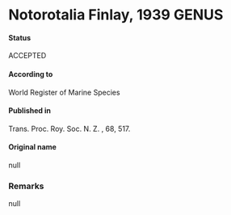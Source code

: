 Notorotalia Finlay, 1939 GENUS
=======

#### Status
ACCEPTED

#### According to
World Register of Marine Species

#### Published in
Trans. Proc. Roy. Soc. N. Z. , 68, 517.

#### Original name
null

### Remarks
null